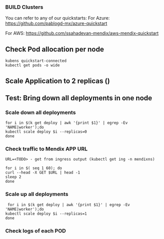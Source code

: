 ### BUILD Clusters

You can refer to any of our quickstarts:
For Azure: https://github.com/pablogd-mx/azure-quickstart

For AWS: https://github.com/ssahadevan-mendix/aws-mendix-quickstart


## Check Pod allocation per node

 
 ``` 
 kubens quickstart-connected
 kubectl get pods -o wide

```

## Scale Application to 2 replicas ()

## Test: Bring down all deployments in one node
### Scale down all deployments

 ``` 
 for i in $(k get deploy | awk '{print $1}' | egrep -Ev 'NAME|worker');do
kubectl scale deploy $i --replicas=0
done

```

### Check traffic to Mendix APP URL
```
URL=<TODO> - get from ingress output (kubectl get ing -n mendixns)

for i in $( seq 1 60); do
curl --head -X GET $URL | head -1
sleep 2
done
```


### Scale up all deployments

``` 
 for i in $(k get deploy | awk '{print $1}' | egrep -Ev 'NAME|worker');do
kubectl scale deploy $i --replicas=1
done

```

### Check logs of each POD



